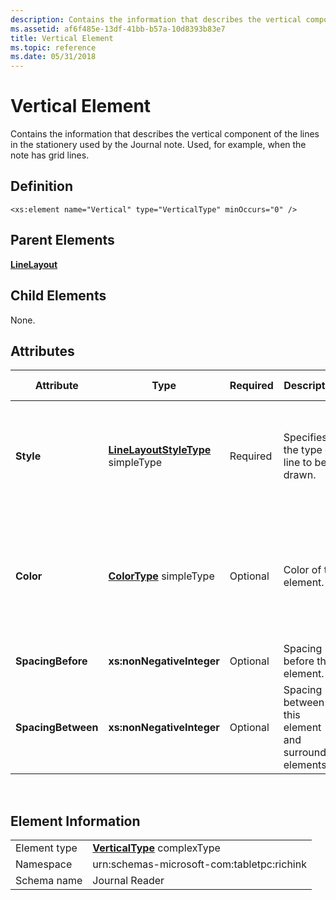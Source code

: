 ```yaml
---
description: Contains the information that describes the vertical component of the lines in the stationery used by the Journal note. Used, for example, when the note has grid lines.
ms.assetid: af6f485e-13df-41bb-b57a-10d8393b83e7
title: Vertical Element
ms.topic: reference
ms.date: 05/31/2018
---
```


# Vertical Element

Contains the information that describes the vertical component of the lines in the stationery used by the Journal note. Used, for example, when the note has grid lines.

## Definition

``` syntax
<xs:element name="Vertical" type="VerticalType" minOccurs="0" />
```

## Parent Elements

[**LineLayout**](linelayout-element.md)

## Child Elements

None.

## Attributes



<table>
<colgroup>
<col style="width: 20%" />
<col style="width: 20%" />
<col style="width: 20%" />
<col style="width: 20%" />
<col style="width: 20%" />
</colgroup>
<thead>
<tr class="header">
<th>Attribute</th>
<th>Type</th>
<th>Required</th>
<th>Description</th>
<th>Possible Values</th>
</tr>
</thead>
<tbody>
<tr class="odd">
<td><strong>Style</strong></td>
<td><a href="linelayoutstyletype-simple-type.md"><strong>LineLayoutStyleType</strong></a> simpleType</td>
<td>Required</td>
<td>Specifies the type of line to be drawn.</td>
<td><ul>
<li>None</li>
<li>Solid</li>
<li>Dash</li>
<li>Dot</li>
<li>DashDot</li>
<li>DashDotDot</li>
<li>Double</li>
</ul></td>
</tr>
<tr class="even">
<td><strong>Color</strong></td>
<td><a href="colortype-simple-type.md"><strong>ColorType</strong></a> simpleType</td>
<td>Optional</td>
<td>Color of the element.</td>
<td>A hexadecimal RGB value. Matches the following regular expression: #[0-9a-zA-Z]{6}. For example, #4a79B5.<br/></td>
</tr>
<tr class="odd">
<td><strong>SpacingBefore</strong></td>
<td><strong>xs:nonNegativeInteger</strong></td>
<td>Optional</td>
<td>Spacing before the element.</td>
<td>Any non-negative integer.</td>
</tr>
<tr class="even">
<td><strong>SpacingBetween</strong></td>
<td><strong>xs:nonNegativeInteger</strong></td>
<td>Optional</td>
<td>Spacing between this element and surrounding elements.</td>
<td>Any non-negative integer.</td>
</tr>
</tbody>
</table>



 

## Element Information



|              |                                                               |
|--------------|---------------------------------------------------------------|
| Element type | [**VerticalType**](verticaltype-complex-type.md) complexType |
| Namespace    | urn:schemas-microsoft-com:tabletpc:richink                    |
| Schema name  | Journal Reader                                                |



 

 

 




